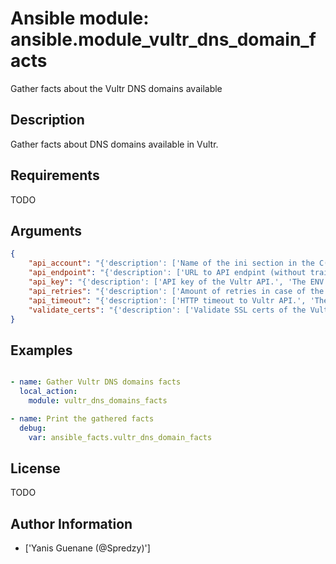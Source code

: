 # Ansible module: ansible.module_vultr_dns_domain_facts


Gather facts about the Vultr DNS domains available

## Description

Gather facts about DNS domains available in Vultr.

## Requirements

TODO

## Arguments

``` json
{
    "api_account": "{'description': ['Name of the ini section in the C(vultr.ini) file.', 'The ENV variable C(VULTR_API_ACCOUNT) is used as default, when defined.'], 'default': 'default'}",
    "api_endpoint": "{'description': ['URL to API endpint (without trailing slash).', 'The ENV variable C(VULTR_API_ENDPOINT) is used as default, when defined.', 'Fallback value is U(https://api.vultr.com) if not specified.']}",
    "api_key": "{'description': ['API key of the Vultr API.', 'The ENV variable C(VULTR_API_KEY) is used as default, when defined.']}",
    "api_retries": "{'description': ['Amount of retries in case of the Vultr API retuns an HTTP 503 code.', 'The ENV variable C(VULTR_API_RETRIES) is used as default, when defined.', 'Fallback value is 5 retries if not specified.']}",
    "api_timeout": "{'description': ['HTTP timeout to Vultr API.', 'The ENV variable C(VULTR_API_TIMEOUT) is used as default, when defined.', 'Fallback value is 60 seconds if not specified.']}",
    "validate_certs": "{'description': ['Validate SSL certs of the Vultr API.'], 'default': True, 'type': 'bool'}",
}
```

## Examples


``` yaml

- name: Gather Vultr DNS domains facts
  local_action:
    module: vultr_dns_domains_facts

- name: Print the gathered facts
  debug:
    var: ansible_facts.vultr_dns_domain_facts

```

## License

TODO

## Author Information
  - ['Yanis Guenane (@Spredzy)']
